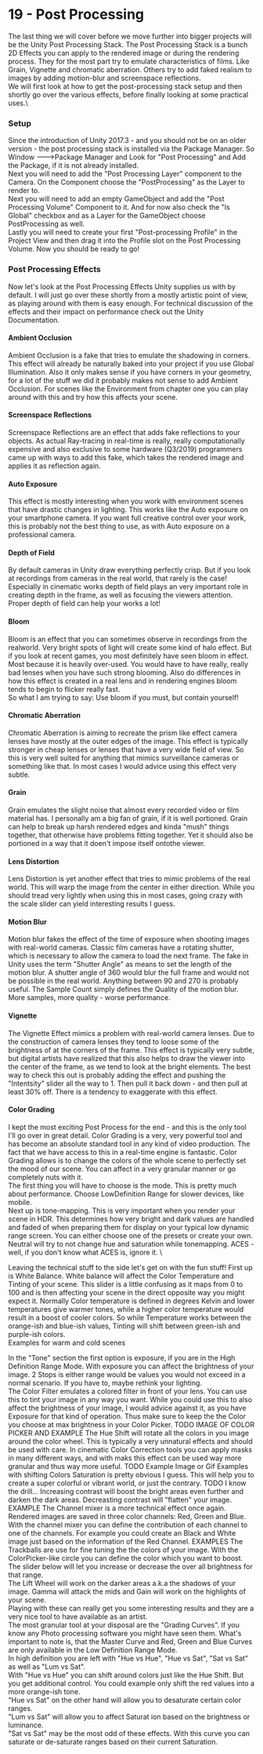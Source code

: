 # 19 - Post Processing
The last thing we will cover before we move further into bigger projects will be the Unity Post Processing Stack. The Post Processing Stack is a bunch 2D Effects you can apply to the rendered image or during the rendering process. They for the most part try to emulate characteristics of films. Like Grain, Vignette and chromatic aberration. Others try to add faked realism to images by adding motion-blur and screenspace reflections.\
We will first look at how to get the post-processing stack setup and then shortly go over the various effects, before finally looking at some practical uses.\

### Setup
Since the introduction of Unity 2017.3 - and you should not be on an older version - the post processing stack is installed via the Package Manager. So Window --->Package Manager and Look for "Post Processing" and Add the Package, if it is not already installed.\
Next you will need to add the "Post Processing Layer" component to the Camera. On the Component choose the "PostProcessing" as the Layer to render to.\
Next you will need to add an empty GameObject and add the "Post Processing Volume" Component to it. And for now also check the "Is Global" checkbox and as a Layer for the GameObject choose PostProcessing as well.\
Lastly you will need to create your first "Post-processing Profile" in the Project View and then drag it into the Profile slot on the Post Processing Volume. Now you should be ready to go!

### Post Processing Effects
Now let's look at the Post Processing Effects Unity supplies us with by default. I will just go over these shortly from a mostly artistic point of view, as playing around with them is easy enough. For technical discussion of the effects and their impact on performance check out the Unity Documentation.

#### Ambient Occlusion
Ambient Occlusion is a fake that tries to emulate the shadowing in corners. This effect will already be naturally baked into your project if you use Global Illumination. Also it only makes sense if you have corners in your geometry, for a lot of the stuff we did it probably makes not sense to add Ambient Occlusion. For scenes like the Environment from chapter one you can play around with this and try how this affects your scene.
#### Screenspace Reflections

Screenspace Reflections are an effect that adds fake reflections to your objects. As actual Ray-tracing in real-time is really, really computationally expensive and also exclusive to some hardware (Q3/2019) programmers came up with ways to add this fake, which takes the rendered image and applies it as reflection again.
#### Auto Exposure

This effect is mostly interesting when you work with environment scenes that have drastic changes in lighting. This works like the Auto exposure on your smartphone camera. If you want full creative control over your work, this is probably not the best thing to use, as with Auto exposure on a professional camera.
#### Depth of Field

By default cameras in Unity draw everything perfectly crisp. But if you look at recordings from cameras in the real world, that rarely is the case! Especially in cinematic works depth of field plays an very important role in creating depth in the frame, as well as focusing the viewers attention. Proper depth of field can help your works a lot!
#### Bloom
Bloom is an effect that you can sometimes observe in recordings from the realworld. Very bright spots of light will create some kind of halo effect. But if you look at recent games, you most definitely have seen bloom in effect. Most because it is heavily over-used. You would have to have really, really bad lenses when you have such strong blooming. Also do differences in how this effect is created in a real lens and in rendering engines bloom tends to begin to flicker really fast.\
So what I am trying to say: Use bloom if you must, but contain yourself!

#### Chromatic Aberration
Chromatic Aberration is aiming to recreate the prism like effect camera lenses have mostly at the outer edges of the image. This effect is typically stronger in cheap lenses or lenses that have a very wide field of view. So this is very well suited for anything that mimics surveillance cameras or something like that. In most cases I would advice using this effect very subtle.

#### Grain
Grain emulates the slight noise that almost every recorded video or film material has. I personally am a big fan of grain, if it is well portioned. Grain can help to break up harsh rendered edges and kinda "mush" things together, that otherwise have problems fitting together. Yet it should also be portioned in a way that it doen't impose itself ontothe viewer.

#### Lens Distortion
Lens Distortion is yet another effect that tries to mimic problems of the real world. This will warp the image from the center in either direction. While you should tread very lightly when using this in most cases, going crazy with the scale slider can yield interesting results I guess.
#### Motion Blur

Motion blur fakes the effect of the time of exposure when shooting images with real-world cameras. Classic film cameras have a rotating shutter, which is necessary to allow the camera to load the next frame. The fake in Unity uses the term "Shutter Angle" as means to set the length of the motion blur. A shutter angle of 360 would blur the full frame and would not be possible in the real world. Anything between 90 and 270 is probably useful. The Sample Count simply defines the Quality of the motion blur. More samples, more quality - worse performance.

#### Vignette
The Vignette Effect mimics a problem with real-world camera lenses. Due to the construction of camera lenses they tend to loose some of the brightness of at the corners of the frame. This effect is typically very subtle, but digital artists have realized that this also helps to draw the viewer into the center of the frame, as we tend to look at the bright elements. The best way to check this out is probably adding the effect and pushing the "Intentsity" slider all the way to 1. Then pull it back down - and then pull at least 30% off. There is a tendency to exaggerate with this effect.

#### Color Grading
I kept the most exciting Post Process for the end - and this is the only tool I'll go over in great detail. Color Grading is a very, very powerful tool and has become an absolute standard tool in any kind of video production. The fact that we have access to this in a real-time engine is fantastic. Color Grading allows is to change the colors of the whole scene to perfectly set the mood of our scene. You can affect in a very granular manner or go completely nuts with it.\
The first thing you will have to choose is the mode. This is pretty much about performance. Choose LowDefinition Range for slower devices, like mobile.\
Next up is tone-mapping. This is very important when you render your scene in HDR. This determines how very bright and dark values are handled and faded of when preparing them for display on your typical low dynamic range screen. You can either choose one of the presets or create your own. Neutral will try to not change hue and saturation while tonemapping. ACES - well, if you don't know what ACES is, ignore it. \

Leaving the technical stuff to the side let's get on with the fun stuff! First up is White Balance. White balance will affect the Color Temperature and Tinting of your scene. This slider is a little confusing as it maps from 0 to 100 and is then affecting your scene in the direct opposite way you might expect it. Normally Color temperature is defined in degrees Kelvin and lower temperatures give warmer tones, while a higher color temperature would result in a boost of cooler colors. So while Temperature works between the orange-ish and blue-ish values, Tinting will shift between green-ish and purple-ish colors.\
Examples for warm and cold scenes

In the "Tone" section the first option is exposure, if you are in the High Definition Range Mode. With exposure you can affect the brightness of your image. 2 Stops is either range would be values you would not exceed in a normal scenario. If you have to, maybe rethink your lighting. \
The Color Filter emulates a colored filter in front of your lens. You can use this to tint your image in any way you want. While you could use this to also affect the brightness of your image, I would advice against it, as you have Exposure for that kind of operation. Thus make sure to keep the the Color you choose at max brightness in your Color Picker.
TODO IMAGE OF COLOR PICKER AND EXAMPLE
The Hue Shift will rotate all the colors in you image around the color wheel. This is typically a very unnatural effects and should be used with care. In cinematic Color Correction tools you can apply masks in many different ways, and with maks this effect can be used way more granular and thus way more useful. 
TODO Example Image or Gif
Examples with shifting Colors
Saturation is pretty obvious I guess. This will help you to create a super colorful or vibrant world, or just the contrary.
TODO I know the drill...
Increasing contrast will boost the bright areas even further and darken the dark areas. Decreasting contrast will "flatten" your image.
EXAMPLE
The Channel mixer is a more technical effect once again. Rendered images are saved in three color channels: Red, Green and Blue. With the channel mixer you can define the contribution of each channel to one of the channels. For example you could create an Black and White image just based on the information of the Red Channel.
EXAMPLES
The Trackballs are use for fine tuning the the colors of your image. With the ColorPicker-like circle you can define the color which you want to boost. The slider below will let you increase or decrease the over all brightness for that range.\
The Lift Wheel will work on the darker areas a.k.a the shadows of your image. Gamma will attack the mids and Gain will work on the highlights of your scene.\
Playing with these can really get you some interesting results and they are a very nice tool to have available as an artist.\
The most granular tool at your disposal are the "Grading Curves". If you know any Photo processing software you might have seen them. What's important to note is, that the Master Curve and Red, Green and Blue Curves are only available in the Low Definition Range Mode.\
In high definition you are left with "Hue vs Hue", "Hue vs Sat", "Sat vs Sat" as well as "Lum vs Sat".\
With "Hue vs Hue" you can shift around colors just like the Hue Shift. But you get additional control. You could example only shift the red values into a more orange-ish tone.\
"Hue vs Sat" on the other hand will allow you to desaturate certain color ranges.\
"Lum vs Sat" will allow you to affect Saturat ion based on the brightness or luminance.\
"Sat vs Sat" may be the most odd of these effects. With this curve you can saturate or de-saturate ranges based on their current Saturation.

